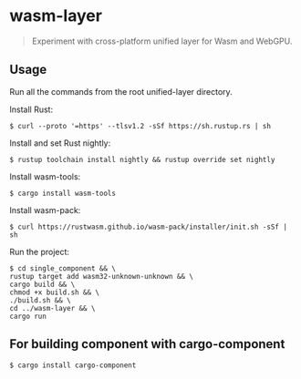 # wasm-layer

> Experiment with cross-platform unified layer for Wasm and WebGPU.

## Usage

Run all the commands from the root unified-layer directory.

Install Rust:

```
$ curl --proto '=https' --tlsv1.2 -sSf https://sh.rustup.rs | sh
```

Install and set Rust nightly:

```
$ rustup toolchain install nightly && rustup override set nightly
```

Install wasm-tools:

```
$ cargo install wasm-tools
```

Install wasm-pack:

```
$ curl https://rustwasm.github.io/wasm-pack/installer/init.sh -sSf | sh
```

Run the project:

```
$ cd single_component && \
rustup target add wasm32-unknown-unknown && \
cargo build && \
chmod +x build.sh && \
./build.sh && \
cd ../wasm-layer && \
cargo run
```

## For building component with cargo-component

```
$ cargo install cargo-component
```